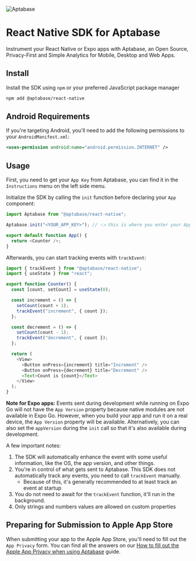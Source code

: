 ![Aptabase](https://aptabase.com/og.png)

# React Native SDK for Aptabase

Instrument your React Native or Expo apps with Aptabase, an Open Source, Privacy-First and Simple Analytics for Mobile, Desktop and Web Apps.

## Install

Install the SDK using `npm` or your preferred JavaScript package manager

```bash
npm add @aptabase/react-native
```

## Android Requirements

If you're targeting Android, you'll need to add the following permissions to your `AndroidManifest.xml`:

```xml
<uses-permission android:name="android.permission.INTERNET" />
```

## Usage

First, you need to get your `App Key` from Aptabase, you can find it in the `Instructions` menu on the left side menu.

Initialize the SDK by calling the `init` function before declaring your `App` component:

```js
import Aptabase from "@aptabase/react-native";

Aptabase.init("<YOUR_APP_KEY>"); // 👈 this is where you enter your App Key

export default function App() {
  return <Counter />;
}
```

Afterwards, you can start tracking events with `trackEvent`:

```js
import { trackEvent } from "@aptabase/react-native";
import { useState } from "react";

export function Counter() {
  const [count, setCount] = useState(0);

  const increment = () => {
    setCount(count + 1);
    trackEvent("increment", { count });
  };

  const decrement = () => {
    setCount(count - 1);
    trackEvent("decrement", { count });
  };

  return (
    <View>
      <Button onPress={increment} title="Increment" />
      <Button onPress={decrement} title="Decrement" />
      <Text>Count is {count}</Text>
    </View>
  );
}
```

**Note for Expo apps:** Events sent during development while running on Expo Go will not have the `App Version` property because native modules are not available in Expo Go. However, when you build your app and run it on a real device, the `App Version` property will be available. Alternatively, you can also set the `appVersion` during the `init` call so that it's also available during development.

A few important notes:

1. The SDK will automatically enhance the event with some useful information, like the OS, the app version, and other things.
2. You're in control of what gets sent to Aptabase. This SDK does not automatically track any events, you need to call `trackEvent` manually.
   - Because of this, it's generally recommended to at least track an event at startup
3. You do not need to await for the `trackEvent` function, it'll run in the background.
4. Only strings and numbers values are allowed on custom properties

## Preparing for Submission to Apple App Store

When submitting your app to the Apple App Store, you'll need to fill out the `App Privacy` form. You can find all the answers on our [How to fill out the Apple App Privacy when using Aptabase](https://aptabase.com/docs/apple-app-privacy) guide.
